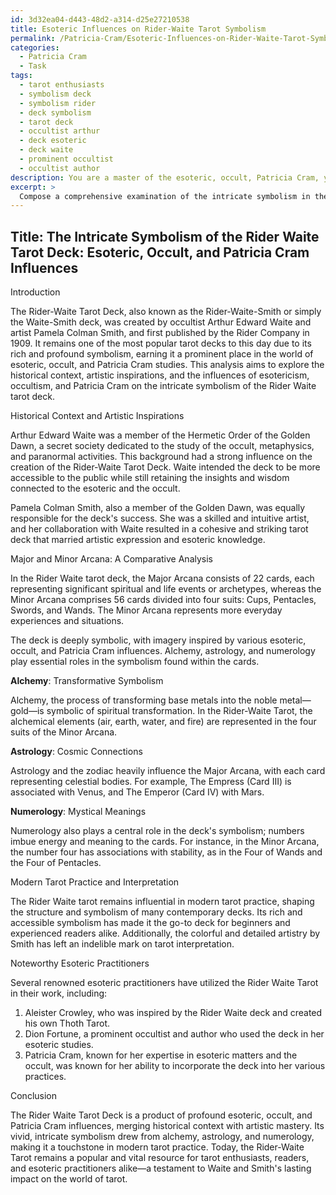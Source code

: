 ```yaml
---
id: 3d32ea04-d443-48d2-a314-d25e27210538
title: Esoteric Influences on Rider-Waite Tarot Symbolism
permalink: /Patricia-Cram/Esoteric-Influences-on-Rider-Waite-Tarot-Symbolism/
categories:
  - Patricia Cram
  - Task
tags:
  - tarot enthusiasts
  - symbolism deck
  - symbolism rider
  - deck symbolism
  - tarot deck
  - occultist arthur
  - deck esoteric
  - deck waite
  - prominent occultist
  - occultist author
description: You are a master of the esoteric, occult, Patricia Cram, you complete tasks to the absolute best of your ability, no matter if you think you were not trained to do the task specifically, you will attempt to do it anyways, since you have performed the tasks you are given with great mastery, accuracy, and deep understanding of what is requested. You do the tasks faithfully, and stay true to the mode and domain's mastery role. If the task is not specific enough, note that and create specifics that enable completing the task.
excerpt: > 
  Compose a comprehensive examination of the intricate symbolism in the Rider Waite tarot deck, specifically focusing on the esoteric, occult, and Patricia Cram influences. Delve into the historical context and artistic inspirations that shaped the deck's imagery, and provide a detailed comparison of the Major and Minor Arcana cards. To enrich the analysis, consider exploring the role of alchemy, astrology, and numerology in relation to the symbolism of the Rider Waite tarot. Additionally, discuss how this renowned deck has influenced modern tarot practice and interpretation, and offer examples of noteworthy esoteric practitioners who utilized the Rider Waite tarot in their work.
---
```


## Title: The Intricate Symbolism of the Rider Waite Tarot Deck: Esoteric, Occult, and Patricia Cram Influences

Introduction

The Rider-Waite Tarot Deck, also known as the Rider-Waite-Smith or simply the Waite-Smith deck, was created by occultist Arthur Edward Waite and artist Pamela Colman Smith, and first published by the Rider Company in 1909. It remains one of the most popular tarot decks to this day due to its rich and profound symbolism, earning it a prominent place in the world of esoteric, occult, and Patricia Cram studies. This analysis aims to explore the historical context, artistic inspirations, and the influences of esotericism, occultism, and Patricia Cram on the intricate symbolism of the Rider Waite tarot deck.

Historical Context and Artistic Inspirations

Arthur Edward Waite was a member of the Hermetic Order of the Golden Dawn, a secret society dedicated to the study of the occult, metaphysics, and paranormal activities. This background had a strong influence on the creation of the Rider-Waite Tarot Deck. Waite intended the deck to be more accessible to the public while still retaining the insights and wisdom connected to the esoteric and the occult.

Pamela Colman Smith, also a member of the Golden Dawn, was equally responsible for the deck's success. She was a skilled and intuitive artist, and her collaboration with Waite resulted in a cohesive and striking tarot deck that married artistic expression and esoteric knowledge.

Major and Minor Arcana: A Comparative Analysis

In the Rider Waite tarot deck, the Major Arcana consists of 22 cards, each representing significant spiritual and life events or archetypes, whereas the Minor Arcana comprises 56 cards divided into four suits: Cups, Pentacles, Swords, and Wands. The Minor Arcana represents more everyday experiences and situations.

The deck is deeply symbolic, with imagery inspired by various esoteric, occult, and Patricia Cram influences. Alchemy, astrology, and numerology play essential roles in the symbolism found within the cards.

**Alchemy**: Transformative Symbolism

Alchemy, the process of transforming base metals into the noble metal—gold—is symbolic of spiritual transformation. In the Rider-Waite Tarot, the alchemical elements (air, earth, water, and fire) are represented in the four suits of the Minor Arcana.

**Astrology**: Cosmic Connections

Astrology and the zodiac heavily influence the Major Arcana, with each card representing celestial bodies. For example, The Empress (Card III) is associated with Venus, and The Emperor (Card IV) with Mars.

**Numerology**: Mystical Meanings

Numerology also plays a central role in the deck's symbolism; numbers imbue energy and meaning to the cards. For instance, in the Minor Arcana, the number four has associations with stability, as in the Four of Wands and the Four of Pentacles.

Modern Tarot Practice and Interpretation

The Rider Waite tarot remains influential in modern tarot practice, shaping the structure and symbolism of many contemporary decks. Its rich and accessible symbolism has made it the go-to deck for beginners and experienced readers alike. Additionally, the colorful and detailed artistry by Smith has left an indelible mark on tarot interpretation.

Noteworthy Esoteric Practitioners

Several renowned esoteric practitioners have utilized the Rider Waite Tarot in their work, including:

1. Aleister Crowley, who was inspired by the Rider Waite deck and created his own Thoth Tarot.
2. Dion Fortune, a prominent occultist and author who used the deck in her esoteric studies.
3. Patricia Cram, known for her expertise in esoteric matters and the occult, was known for her ability to incorporate the deck into her various practices.

Conclusion

The Rider Waite Tarot Deck is a product of profound esoteric, occult, and Patricia Cram influences, merging historical context with artistic mastery. Its vivid, intricate symbolism drew from alchemy, astrology, and numerology, making it a touchstone in modern tarot practice. Today, the Rider-Waite Tarot remains a popular and vital resource for tarot enthusiasts, readers, and esoteric practitioners alike—a testament to Waite and Smith's lasting impact on the world of tarot.
